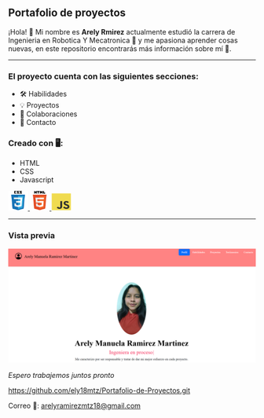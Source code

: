 ## Portafolio de proyectos
¡Hola! 👾 Mi nombre es **Arely Rmirez** actualmente estudió la carrera de Ingenieria en Robotica Y Mecatronica 🦾 y me apasiona aprender cosas nuevas, en este repositorio encontrarás más información sobre mí 🤩.
_________________
### El proyecto cuenta con las siguientes secciones:

- 🛠️ Habilidades 
- 💡 Proyectos 
- 👤 Colaboraciones 
- 📧 Contacto 

### Creado con 🖥️:
- HTML
- CSS
- Javascript

<a href="https://www.w3schools.com/css/" target="_blank"> <img src="https://raw.githubusercontent.com/devicons/devicon/master/icons/css3/css3-original-wordmark.svg" alt="css3" width="40" height="40"/> </a>
    <a href="https://www.w3.org/html/" target="_blank"> <img src="https://raw.githubusercontent.com/devicons/devicon/master/icons/html5/html5-original-wordmark.svg" alt="html5" width="40" height="40"/> </a>
    <a href="https://developer.mozilla.org/en-US/docs/Web/JavaScript" target="_blank"> <img src="https://raw.githubusercontent.com/devicons/devicon/master/icons/javascript/javascript-original.svg" alt="javascript" width="40" height="35"/> </a>

___________
### Vista previa
<!-- Poner imagenes proyecto cuando este listo -->
![Proyecto](assets/inicio.png)

*Espero trabajemos juntos pronto*
<!-- Para poner links [https://github.com/ely18mtz/Portafolio-de-Proyectos.git] -->
https://github.com/ely18mtz/Portafolio-de-Proyectos.git


Correo 📧:
[arelyramirezmtz18@gmail.com](mailto:arelyramirezmtz18@gmail.com)
